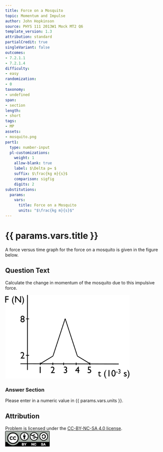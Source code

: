 ```yaml
---
title: Force on a Mosquito
topic: Momentum and Impulse
author: John Hopkinson
source: PHYS 111 2013W1 Mock MT2 Q6
template_version: 1.3
attribution: standard
partialCredit: true
singleVariant: false
outcomes:
- 7.2.1.1
- 7.2.1.4
difficulty:
- easy
randomization:
- 0
taxonomy:
- undefined
span:
- section
length:
- short
tags:
- MP
assets:
- mosquito.png
part1:
  type: number-input
  pl-customizations:
    weight: 1
    allow-blank: true
    label: $\Delta p= $
    suffix: $\frac{kg m}{s}$
    comparison: sigfig
    digits: 2
substitutions:
  params:
    vars:
      title: Force on a Mosquito
      units: "$\frac{kg m}{s}$"
---
```

# {{ params.vars.title }}
A force versus time graph for the force on a mosquito is given in the figure below.

## Question Text

Calculate the change in momentum of the mosquito due to this impulsive force.

<img src="mosquito.png" width=400px alt = "A graph of force in Newtons versus time in seconds times ten to the negative 3 (milliseconds). The Force increases from 0 to 2 Newtons in the first millisecond, then from 2 to 8 Newtons in the second increment, then 8 to 2 Newtons in the third increment and 2 to 0 Newtons in the fourth increment" >

### Answer Section

Please enter in a numeric value in {{ params.vars.units }}.

## Attribution

Problem is licensed under the [CC-BY-NC-SA 4.0 license](https://creativecommons.org/licenses/by-nc-sa/4.0/).<br> ![The Creative Commons 4.0 license requiring attribution-BY, non-commercial-NC, and share-alike-SA license.](https://raw.githubusercontent.com/firasm/bits/master/by-nc-sa.png)